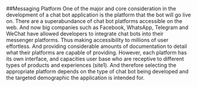 ##Messaging Platform
One of the major and core consideration in the development of a chat bot application is the platform that the bot will go live on. There are a superabundance of chat bot platforms accessible on the web. And now big companies such as Facebook, WhatsApp, Telegram and WeChat have allowed developers to integrate chat bots into their messenger platforms. Thus making accessibility to millions of user effortless. And providing considerable amounts of documentation to detail what their platforms are capable of providing.  However, each platform has its own interface, and capacities user base who are receptive to different types of products and experiences (site1). And therefore selecting the appropriate platform depends on the type of chat bot being developed and the targeted demographic the application is intended for. 
